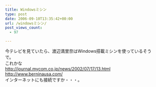 ```yaml
---
title: Windowsミシン
type: post
date: 2006-09-10T13:35:42+00:00
url: /windowsミシン/
post_views_count:
  - 97

---
```

今テレビを見ていたら、渡辺満里奈はWindows搭載ミシンを使っているそうで。  
これかな  
<http://journal.mycom.co.jp/news/2002/07/17/13.html>  
[][1][][1]<http://www.berninausa.com/>  
インターネットにも接続ですか・・・。

 [1]: http://www.berninausa.com/